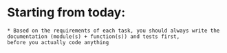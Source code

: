 # Starting from today:

	* Based on the requirements of each task, you should always write the documentation (module(s) + function(s)) and tests first, 
	before you actually code anything
